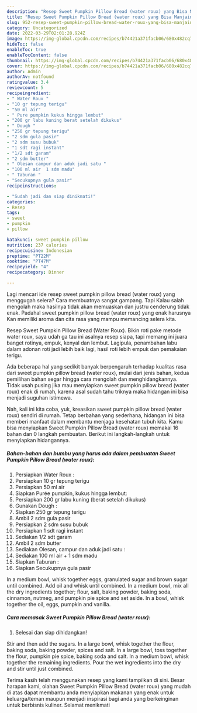 ```yaml
---
description: "Resep Sweet Pumpkin Pillow Bread (water roux) yang Bisa Manjain Lidah, Buat Buka Puasa Lezat Sekali"
title: "Resep Sweet Pumpkin Pillow Bread (water roux) yang Bisa Manjain Lidah, Buat Buka Puasa Lezat Sekali"
slug: 952-resep-sweet-pumpkin-pillow-bread-water-roux-yang-bisa-manjain-lidah-buat-buka-puasa-lezat-sekali
category: Uncategorized
date: 2022-03-29T02:01:28.924Z
image: https://img-global.cpcdn.com/recipes/b74421a371facb06/680x482cq70/sweet-pumpkin-pillow-bread-water-roux-foto-resep-utama.jpg
hideToc: false
enableToc: true
enableTocContent: false
thumbnail: https://img-global.cpcdn.com/recipes/b74421a371facb06/680x482cq70/sweet-pumpkin-pillow-bread-water-roux-foto-resep-utama.jpg
cover: https://img-global.cpcdn.com/recipes/b74421a371facb06/680x482cq70/sweet-pumpkin-pillow-bread-water-roux-foto-resep-utama.jpg
author: Admin
authorAv: notfound
ratingvalue: 3.4
reviewcount: 5
recipeingredient:
- " Water Roux "
- "10 gr tepung terigu"
- "50 ml air"
- " Pure pumpkin kukus hingga lembut"
- "200 gr labu kuning berat setelah dikukus"
- " Dough "
- "250 gr tepung terigu"
- "2 sdm gula pasir"
- "2 sdm susu bubuk"
- "1 sdt ragi instant"
- "1/2 sdt garam"
- "2 sdm butter"
- " Olesan campur dan aduk jadi satu "
- "100 ml air  1 sdm madu"
- " Taburan "
- "Secukupnya gula pasir"
recipeinstructions:

- "Sudah jadi dan siap dinikmati!"
categories:
- Resep
tags:
- sweet
- pumpkin
- pillow

katakunci: sweet pumpkin pillow 
nutrition: 237 calories
recipecuisine: Indonesian
preptime: "PT22M"
cooktime: "PT47M"
recipeyield: "4"
recipecategory: Dinner

---
```



Lagi mencari ide resep sweet pumpkin pillow bread (water roux) yang menggugah selera? Cara membuatnya sangat gampang. Tapi Kalau salah mengolah maka hasilnya tidak akan memuaskan dan justru cenderung tidak enak. Padahal sweet pumpkin pillow bread (water roux) yang enak harusnya Kan memiliki aroma dan cita rasa yang mampu memancing selera kita.


Resep Sweet Pumpkin Pillow Bread (Water Roux). Bikin roti pake metode water roux, saya udah ga tau ini asalnya resep siapa, tapi memang ini juara banget rotinya, empuk, kenyal dan lembut. Lagipula, penambahan labu dalam adonan roti jadi lebih baik lagi, hasil roti lebih empuk dan pemakaian terigu.

Ada beberapa hal yang sedikit banyak berpengaruh terhadap kualitas rasa dari sweet pumpkin pillow bread (water roux), mulai dari jenis bahan, kedua pemilihan bahan segar hingga cara mengolah dan menghidangkannya. Tidak usah pusing jika mau menyiapkan sweet pumpkin pillow bread (water roux) enak di rumah, karena asal sudah tahu triknya maka hidangan ini bisa menjadi suguhan istimewa.


Nah, kali ini kita coba, yuk, kreasikan sweet pumpkin pillow bread (water roux) sendiri di rumah. Tetap berbahan yang sederhana, hidangan ini bisa memberi manfaat dalam membantu menjaga kesehatan tubuh kita. Kamu bisa menyiapkan Sweet Pumpkin Pillow Bread (water roux) memakai 16 bahan dan 0 langkah pembuatan. Berikut ini langkah-langkah untuk menyiapkan hidangannya.

<!--inarticleads1-->

##### Bahan-bahan dan bumbu yang harus ada dalam pembuatan Sweet Pumpkin Pillow Bread (water roux):

1. Persiapkan  Water Roux :
1. Persiapkan 10 gr tepung terigu
1. Persiapkan 50 ml air
1. Siapkan  Purée pumpkin, kukus hingga lembut:
1. Persiapkan 200 gr labu kuning (berat setelah dikukus)
1. Gunakan  Dough :
1. Siapkan 250 gr tepung terigu
1. Ambil 2 sdm gula pasir
1. Persiapkan 2 sdm susu bubuk
1. Persiapkan 1 sdt ragi instant
1. Sediakan 1/2 sdt garam
1. Ambil 2 sdm butter
1. Sediakan  Olesan, campur dan aduk jadi satu :
1. Sediakan 100 ml air + 1 sdm madu
1. Siapkan  Taburan :
1. Siapkan Secukupnya gula pasir


In a medium bowl, whisk together eggs, granulated sugar and brown sugar until combined. Add oil and whisk until combined. In a medium bowl, mix all the dry ingredients together; flour, salt, baking powder, baking soda, cinnamon, nutmeg, and pumpkin pie spice and set aside. In a bowl, whisk together the oil, eggs, pumpkin and vanilla. 

<!--inarticleads2-->

##### Cara memasak Sweet Pumpkin Pillow Bread (water roux):


1. Selesai dan siap dihidangkan!

Stir and then add the sugars. In a large bowl, whisk together the flour, baking soda, baking powder, spices and salt. In a large bowl, toss together the flour, pumpkin pie spice, baking soda and salt. In a medium bowl, whisk together the remaining ingredients. Pour the wet ingredients into the dry and stir until just combined. 

Terima kasih telah menggunakan resep yang kami tampilkan di sini. Besar harapan kami, olahan Sweet Pumpkin Pillow Bread (water roux) yang mudah di atas dapat membantu anda menyiapkan makanan yang enak untuk keluarga/teman maupun menjadi inspirasi bagi anda yang berkeinginan untuk berbisnis kuliner. Selamat menikmati
